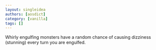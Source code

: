 ```yaml
---
layout: singleidea
authors: [aosdict]
category: [vanilla]
tags: []
---
```

Whirly engulfing monsters have a random chance of causing dizziness (stunning) every turn you are engulfed.
